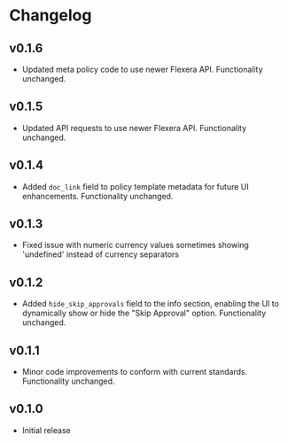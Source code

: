 # Changelog

## v0.1.6

- Updated meta policy code to use newer Flexera API. Functionality unchanged.

## v0.1.5

- Updated API requests to use newer Flexera API. Functionality unchanged.

## v0.1.4

- Added `doc_link` field to policy template metadata for future UI enhancements. Functionality unchanged.

## v0.1.3

- Fixed issue with numeric currency values sometimes showing 'undefined' instead of currency separators

## v0.1.2

- Added `hide_skip_approvals` field to the info section, enabling the UI to dynamically show or hide the "Skip Approval" option. Functionality unchanged.

## v0.1.1

- Minor code improvements to conform with current standards. Functionality unchanged.

## v0.1.0

- Initial release
